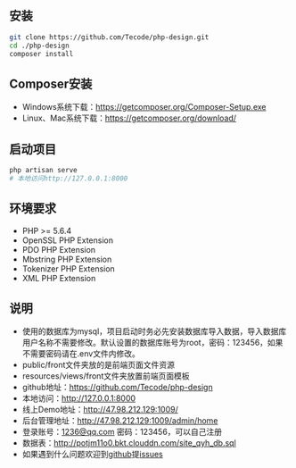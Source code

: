 ## 安装
```bash
git clone https://github.com/Tecode/php-design.git
cd ./php-design
composer install
```

## Composer安装
- Windows系统下载：https://getcomposer.org/Composer-Setup.exe
- Linux、Mac系统下载：https://getcomposer.org/download/

## 启动项目
```bash
php artisan serve
# 本地访问http://127.0.0.1:8000
```

## 环境要求
- PHP >= 5.6.4
- OpenSSL PHP Extension
- PDO PHP Extension
- Mbstring PHP Extension
- Tokenizer PHP Extension
- XML PHP Extension

## 说明
- 使用的数据库为mysql，项目启动时务必先安装数据库导入数据，导入数据库用户名称不需要修改。默认设置的数据库账号为root，密码：123456，如果不需要密码请在.env文件内修改。
- public/front文件夹放的是前端页面文件资源
- resources/views/front文件夹放置前端页面模板
- github地址：https://github.com/Tecode/php-design
- 本地访问：http://127.0.0.1:8000
- 线上Demo地址：http://47.98.212.129:1009/
- 后台管理地址：http://47.98.212.129:1009/admin/home
- 登录账号：1236@qq.com 密码：123456，可以自己注册
- 数据表：http://potjm11o0.bkt.clouddn.com/site_qyh_db.sql
- 如果遇到什么问题欢迎到[github](https://github.com/Tecode/php-design)提[issues](https://github.com/Tecode/php-design/issues)
